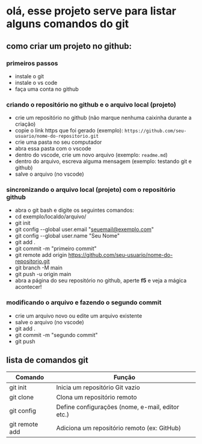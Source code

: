 # olá, esse projeto serve para listar alguns comandos do git

## como criar um projeto no github:

### primeiros passos

- instale o git  
- instale o vs code  
- faça uma conta no github
 
### criando o repositório no github e o arquivo local (projeto)   

- crie um repositório no github (não marque nenhuma caixinha durante a criação)  
- copie o link https que foi gerado (exemplo): `https://github.com/seu-usuario/nome-do-repositorio.git`  
- crie uma pasta no seu computador   
- abra essa pasta com o vscode  
- dentro do vscode, crie um novo arquivo (exemplo: `readme.md`)  
- dentro do arquivo, escreva alguma mensagem (exemplo: testando git e github) 
- salve o arquivo (no vscode)

### sincronizando o arquivo local (projeto) com o repositório github

- abra o git bash e digite os seguintes comandos:
- cd exemplo/localdo/arquivo/
- git init
- git config --global user.email "seuemail@exemplo.com"
- git config --global user.name "Seu Nome"
- git add .
- git commit -m "primeiro commit"
- git remote add origin https://github.com/seu-usuario/nome-do-repositorio.git
- git branch -M main
- git push -u origin main
- abra a página do seu repositório no github, aperte **f5** e veja a mágica acontecer!

### modificando o arquivo e fazendo o segundo commit

- crie um arquivo novo ou edite um arquivo existente
- salve o arquivo (no vscode)
- git add .
- git commit -m "segundo commit"
- git push
 
## lista de comandos git

| Comando                       | Função                                           |
| ----------------------------- | ------------------------------------------------ |
|  git init                     | Inicia um repositório Git vazio                  |
|  git clone <url>              | Clona um repositório remoto                      |
|  git config                   | Define configurações (nome, e-mail, editor etc.) |
|  git remote add <nome> <url>  | Adiciona um repositório remoto (ex: GitHub)      |
